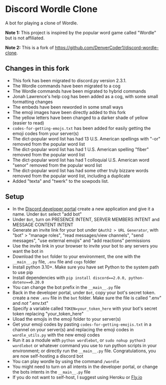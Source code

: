 # Discord Wordle Clone

A bot for playing a clone of Wordle.

**Note 1:** This project is inspired by the popular word game called "Wordle" but is not affiliated.

**Note 2:** This is a fork of https://github.com/DenverCoder1/discord-wordle-clone.

## Changes in this fork

- This fork has been migrated to discord.py version 2.3.1.
- The Wordle commands have been migrated to a cog
- The Wordle commands have been migrated to hybrid commands
- Jonah Lawrence's help cog has been added as a cog, with some small formatting changes
- The embeds have been reworded in some small ways
- The emoji images have been directly added to this fork
- The yellow letters have been changed to a darker shade of yellow (easier to read)
- `codes-for-getting-emojs.txt` has been added for easily getting the emoji codes from your server(s)
- The dict-popular word list has had 13 U.S. American spellings with "-or" removed from the popular word list
- The dict-popular word list has had 1 U.S. American spelling "fiber" removed from the popular word list
- The dict-popular word list has had 1 colloquial U.S. American word "senor" removed from the popular word list
- The dict-popular word list has had some other truly bizzare words removed from the
  popular word list, including a duplicate
- Added "texta" and "twerk" to the sowpods list.

## Setup

- In the [Discord developer portal](https://discord.com/developers/applications) create a new application and give it a name. Under `Bot` select "add bot"
- Under `Bot`, turn on PRESENCE INTENT, SERVER MEMBERS INTENT and MESSAGE CONTENT INTENT
- Generate an invite link for your bot under `QAuth2 > URL Generator`, with "bot" > "manage roles", "read messages/view channels", "send messages", "use external emojis" and "add reactions" permissions
- Use the invite link in your browser to invite your bot to any servers you want the bot in
- Download the `bot` folder to your environment, the one with the `__main__.py` file, `.env` file and `cogs` folder
- Install python 3.10+. Make sure you have set Python to the system path to use pip
- Install dependencies with `pip install discord==2.0.0, python-dotenv==0.20.0`
- You can change the bot prefix in the `__main__.py` file
- Back in the developer portal, under `Bot`, copy your bot's secret token. create a new `.env` file in the `bot` folder. Make sure the file is called ".env" and _not_ ".env.txt"
- Specify a variable called `TOKEN=your_token_here` with your bot's secret token replacing "your_token_here"
- Uload the emojis in the emoji folder to your server(s)
- Get your emoji codes by pasting `codes-for-getting-emojis.txt` in a channel on your server(s) and replacing the emoji codes in `wordle_utils.py` with the new emoji codes
- Run it as a module with `python wordlebot`, or `sudo nohup python3 wordlebot` or whatever command you use to run python scripts in your environment; or directly run the `__main__.py` file. Congratulations, you are now self-hosting a discord bot
- You can play wordle by using the command `/wordle`
- You might need to turn on all intents in the developer portal, or change the bots intents in the `__main__.py` file
- If you do not want to self-host, I suggest using Heroku or [Fly.io](https://fly.io/docs/getting-started/)
